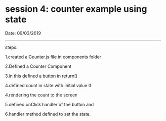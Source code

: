 # session 4: counter example using state

Date: 09/03/2019

---------------------------------------------

steps:

1.created a Counter.js file in components folder

2.Defined a Counter Component

3.in this defined a button in return()

4.defined count in state with initial value 0

4.rendering the count to the screen

5.defined onClick handler of the button
and 

6.handler method defined to set the state.






